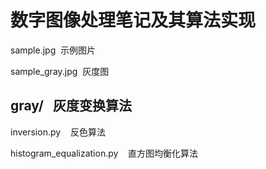# 数字图像处理笔记及其算法实现

sample.jpg &nbsp;示例图片

sample_gray.jpg &nbsp;灰度图

## gray/ &nbsp;&nbsp;灰度变换算法

inversion.py &nbsp;&nbsp; 反色算法

histogram_equalization.py &nbsp;&nbsp; 直方图均衡化算法
